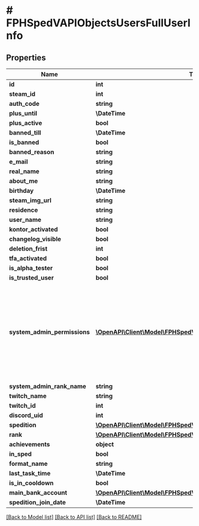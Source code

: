 # # FPHSpedVAPIObjectsUsersFullUserInfo

## Properties

Name | Type | Description | Notes
------------ | ------------- | ------------- | -------------
**id** | **int** |  | [readonly]
**steam_id** | **int** |  | [readonly]
**auth_code** | **string** |  | [readonly]
**plus_until** | **\DateTime** |  | [readonly]
**plus_active** | **bool** |  | [readonly]
**banned_till** | **\DateTime** |  | [readonly]
**is_banned** | **bool** |  | [readonly]
**banned_reason** | **string** |  | [readonly]
**e_mail** | **string** |  | [readonly]
**real_name** | **string** |  | [readonly]
**about_me** | **string** |  | [readonly]
**birthday** | **\DateTime** |  | [readonly]
**steam_img_url** | **string** |  | [readonly]
**residence** | **string** |  | [readonly]
**user_name** | **string** |  | [readonly]
**kontor_activated** | **bool** |  | [readonly]
**changelog_visible** | **bool** |  | [readonly]
**deletion_frist** | **int** |  | [readonly]
**tfa_activated** | **bool** |  | [readonly]
**is_alpha_tester** | **bool** |  | [readonly]
**is_trusted_user** | **bool** |  | [readonly]
**system_admin_permissions** | [**\OpenAPI\Client\Model\FPHSpedVAPIAdminPermissionEnum**](FPHSpedVAPIAdminPermissionEnum.md) | 0 &#x3D; None  1 &#x3D; SeeLiveData  2 &#x3D; HandleScreenshots  4 &#x3D; HandleTaskCheck  8 &#x3D; TicketSystem  16 &#x3D; ViewData  32 &#x3D; ChangeData  64 &#x3D; BanUser  128 &#x3D; MapImport  256 &#x3D; KontorManagement  512 &#x3D; IsManagement | [readonly]
**system_admin_rank_name** | **string** |  | [readonly]
**twitch_name** | **string** |  | [readonly]
**twitch_id** | **int** |  | [readonly]
**discord_uid** | **int** |  | [readonly]
**spedition** | [**\OpenAPI\Client\Model\FPHSpedVAPIObjectsSpeditionsSpedition**](FPHSpedVAPIObjectsSpeditionsSpedition.md) |  | [readonly]
**rank** | [**\OpenAPI\Client\Model\FPHSpedVAPIObjectsSpeditionsRank**](FPHSpedVAPIObjectsSpeditionsRank.md) |  | [readonly]
**achievements** | **object** |  | [readonly]
**in_sped** | **bool** |  | [readonly]
**format_name** | **string** |  | [readonly]
**last_task_time** | **\DateTime** |  | [readonly]
**is_in_cooldown** | **bool** |  | [readonly]
**main_bank_account** | [**\OpenAPI\Client\Model\FPHSpedVAPIObjectsMoneyLiteBankAccount**](FPHSpedVAPIObjectsMoneyLiteBankAccount.md) |  | [readonly]
**spedition_join_date** | **\DateTime** |  | [readonly]

[[Back to Model list]](../../README.md#models) [[Back to API list]](../../README.md#endpoints) [[Back to README]](../../README.md)
